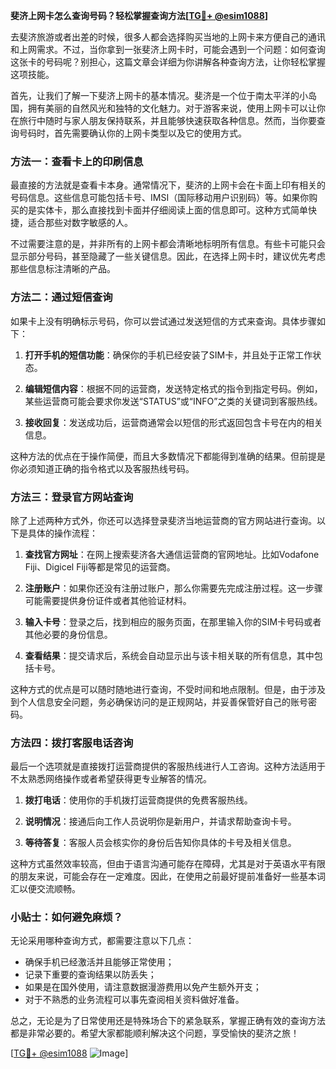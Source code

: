 **斐济上网卡怎么查询号码？轻松掌握查询方法[[TG💪+ @esim1088](https://t.me/s/esim1088)]**

去斐济旅游或者出差的时候，很多人都会选择购买当地的上网卡来方便自己的通讯和上网需求。不过，当你拿到一张斐济上网卡时，可能会遇到一个问题：如何查询这张卡的号码呢？别担心，这篇文章会详细为你讲解各种查询方法，让你轻松掌握这项技能。

首先，让我们了解一下斐济上网卡的基本情况。斐济是一个位于南太平洋的小岛国，拥有美丽的自然风光和独特的文化魅力。对于游客来说，使用上网卡可以让你在旅行中随时与家人朋友保持联系，并且能够快速获取各种信息。然而，当你要查询号码时，首先需要确认你的上网卡类型以及它的使用方式。

### 方法一：查看卡上的印刷信息

最直接的方法就是查看卡本身。通常情况下，斐济的上网卡会在卡面上印有相关的号码信息。这些信息可能包括卡号、IMSI（国际移动用户识别码）等。如果你购买的是实体卡，那么直接找到卡面并仔细阅读上面的信息即可。这种方式简单快捷，适合那些对数字敏感的人。

不过需要注意的是，并非所有的上网卡都会清晰地标明所有信息。有些卡可能只会显示部分号码，甚至隐藏了一些关键信息。因此，在选择上网卡时，建议优先考虑那些信息标注清晰的产品。

### 方法二：通过短信查询

如果卡上没有明确标示号码，你可以尝试通过发送短信的方式来查询。具体步骤如下：

1. **打开手机的短信功能**：确保你的手机已经安装了SIM卡，并且处于正常工作状态。
   
2. **编辑短信内容**：根据不同的运营商，发送特定格式的指令到指定号码。例如，某些运营商可能会要求你发送“STATUS”或“INFO”之类的关键词到客服热线。

3. **接收回复**：发送成功后，运营商通常会以短信的形式返回包含卡号在内的相关信息。

这种方法的优点在于操作简便，而且大多数情况下都能得到准确的结果。但前提是你必须知道正确的指令格式以及客服热线号码。

### 方法三：登录官方网站查询

除了上述两种方式外，你还可以选择登录斐济当地运营商的官方网站进行查询。以下是具体的操作流程：

1. **查找官方网址**：在网上搜索斐济各大通信运营商的官网地址。比如Vodafone Fiji、Digicel Fiji等都是常见的运营商。

2. **注册账户**：如果你还没有注册过账户，那么你需要先完成注册过程。这一步骤可能需要提供身份证件或者其他验证材料。

3. **输入卡号**：登录之后，找到相应的服务页面，在那里输入你的SIM卡号码或者其他必要的身份信息。

4. **查看结果**：提交请求后，系统会自动显示出与该卡相关联的所有信息，其中包括卡号。

这种方式的优点是可以随时随地进行查询，不受时间和地点限制。但是，由于涉及到个人信息安全问题，务必确保访问的是正规网站，并妥善保管好自己的账号密码。

### 方法四：拨打客服电话咨询

最后一个选项就是直接拨打运营商提供的客服热线进行人工咨询。这种方法适用于不太熟悉网络操作或者希望获得更专业解答的情况。

1. **拨打电话**：使用你的手机拨打运营商提供的免费客服热线。

2. **说明情况**：接通后向工作人员说明你是新用户，并请求帮助查询卡号。

3. **等待答复**：客服人员会核实你的身份后告知你具体的卡号及相关信息。

这种方式虽然效率较高，但由于语言沟通可能存在障碍，尤其是对于英语水平有限的朋友来说，可能会存在一定难度。因此，在使用之前最好提前准备好一些基本词汇以便交流顺畅。

### 小贴士：如何避免麻烦？

无论采用哪种查询方式，都需要注意以下几点：

- 确保手机已经激活并且能够正常使用；
- 记录下重要的查询结果以防丢失；
- 如果是在国外使用，请注意数据漫游费用以免产生额外开支；
- 对于不熟悉的业务流程可以事先查阅相关资料做好准备。

总之，无论是为了日常使用还是特殊场合下的紧急联系，掌握正确有效的查询方法都是非常必要的。希望大家都能顺利解决这个问题，享受愉快的斐济之旅！

[[TG💪+ @esim1088](https://t.me/s/esim1088) ![Image](https://i.postimg.cc/4NQfJmqS/Snipaste-2025-05-13-00-14-12.png)]